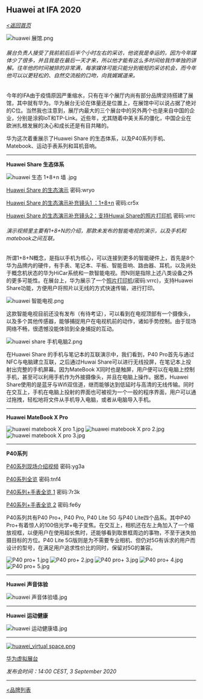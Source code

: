 ## Huawei at IFA 2020

_[<返回首页](https://github.com/Jeremiah-Y/IFA2020/blob/master/IFA%202020%20%E6%8A%A5%E9%81%93%E8%AE%A1%E5%88%92/IFA2020%20%E6%8A%A5%E9%81%93%E8%AE%A1%E5%88%92.md)_


![huawei 展馆.png](https://github.com/Jeremiah-Y/IFA2020/blob/master/IFA%202020%20%E6%8A%A5%E9%81%93%E8%AE%A1%E5%88%92/img/9.5/huawei%20pic/huawei%20%E5%B1%95%E9%A6%86.png)

###### _展台负责人接受了我前前后后半个小时左右的采访，他说我是幸运的，因为今年媒体少了很多，并且我是在最后一天才来，所以他才能有这么多时间给我作单独的讲解。往年他的时间被排的非常满，每家媒体可能只能分到极短的采访机会，而今年他可以以更轻松的、自然交流般的口吻，向我娓娓道来。_

今年的IFA由于疫情原因严重缩水，只有在半个展厅内尚有部分品牌坚持搭建了展馆，其中就有华为。华为展台无论在体量还是位置上，在展馆中可以说占据了绝对的C位。当然我也注意到，展厅内最大的三个展台中的另外两个也是来自中国的企业，分别是涂鸦IoT和TP-Link。近些年，尤其随着中美关系的僵化，中国企业在欧洲扎根发展的决心和成长还是有目共睹的。


华为这次着重展示了Huawei Share 的生态体系，以及P40系列手机、Matebook、运动手表系列和耳机音响。


---
**Huawei Share 生态体系**

![huawei 生态 1+8+n 墙 .jpg](https://github.com/Jeremiah-Y/IFA2020/blob/master/IFA%202020%20%E6%8A%A5%E9%81%93%E8%AE%A1%E5%88%92/img/9.5/huawei%20pic/huawei%20%E7%94%9F%E6%80%81%201%2B8%2Bn%20%E5%A2%99%20.jpg) 

[Huawei Share 的生态演示](https://pan.baidu.com/s/1fLXTCGEqzoYmOKJsXzWNlg)   密码:wryo 

[Huawei Share 的生态演示补充镜头1 ：1+8+n](https://pan.baidu.com/s/1kxPFR0l0HqyRVPdjKRYPVA)   密码:cr5x

[Huawei Share 的生态演示补充镜头2：支持Huwai Share的照片打印机](https://pan.baidu.com/s/1npBEJ22QBc990zO-qeZ5Uw)  密码:vrrc

###### _演示视频里主要有1+8+N的介绍，那款未发布的智能电视的演示，以及手机和matebook之间互联。_


所谓1+8+N概念，是指以手机为核心，可以连接到更多的智能硬件上，首先是8个华为品牌内的硬件，有手表、笔记本、平板、智能音响、路由器、耳机，以及尚处于概念机状态的华为HiCar系统和一款智能电视。而N则是指除上述八类设备之外的更多可能性。在展台上，华为展示了一个[照片打印机](https://pan.baidu.com/s/1npBEJ22QBc990zO-qeZ5Uw)(密码:vrrc)，支持Huawei Share功能，方便用户将照片以无线的方式快速传输，进行打印。

![huawei 智能电视.png](https://github.com/Jeremiah-Y/IFA2020/blob/master/IFA%202020%20%E6%8A%A5%E9%81%93%E8%AE%A1%E5%88%92/img/9.5/huawei%20pic/huawei%20%E6%99%BA%E8%83%BD%E7%94%B5%E8%A7%86.png)

这款智能电视目前还没有发布（有待考证），可以看到在电视顶部有一个摄像头，以及多个其他传感器，能够捕捉用户在电视机前的动作，诸如手势控制。由于现场网络不畅，很遗憾没能体验到全身捕捉的互动。

![huawei share 手机电脑2.png](https://github.com/Jeremiah-Y/IFA2020/blob/master/IFA%202020%20%E6%8A%A5%E9%81%93%E8%AE%A1%E5%88%92/img/9.5/huawei%20pic/huawei%20share%20%E6%89%8B%E6%9C%BA%E7%94%B5%E8%84%912.png)

在Huawei Share 的手机与笔记本的互联演示中，我们看到，P40 Pro首先与通过NFC与电脑建立互联，之后通过Huwai Share可以进行无线投屏，在笔记本上投射出完整的手机屏幕。因为MateBook X同时也是触屏，用户便可以在电脑上控制手机，甚至可以利用手机作为外接摄像头，并且在电脑上操作。据悉，Huawei Share使用的是蓝牙与Wifi双信道，继而能够达到低延时与高清的无线传输。同时在交互上，手机在电脑上投射的界面也可被视为一个一般的程序界面，用户可以通过拖拽，轻松地将文件从手机导入电脑，或者从电脑导入手机。

---
**Huawei MateBook X Pro**

![huawei matebook X pro 1.jpg](https://github.com/Jeremiah-Y/IFA2020/blob/master/IFA%202020%20%E6%8A%A5%E9%81%93%E8%AE%A1%E5%88%92/img/9.5/huawei%20pic/huawei%20matebook%20X%20pro%201.jpg)
![huawei matebook X pro 2.jpg](https://github.com/Jeremiah-Y/IFA2020/blob/master/IFA%202020%20%E6%8A%A5%E9%81%93%E8%AE%A1%E5%88%92/img/9.5/huawei%20pic/huawei%20matebook%20X%20pro%202.jpg)
![huawei matebook X pro 3.jpg](https://github.com/Jeremiah-Y/IFA2020/blob/master/IFA%202020%20%E6%8A%A5%E9%81%93%E8%AE%A1%E5%88%92/img/9.5/huawei%20pic/huawei%20matebook%20X%20pro%203.jpg) 

---

**P40系列**

[P40系列现场介绍视频](https://pan.baidu.com/s/1NHw_B9tJlTsMvCAdQNCD7g)   密码:yg3a

[P40系列全览](https://pan.baidu.com/s/1omiFfVVWPq1bx7GNjyB40Q)   密码:tnf4

[P40系列+手表全览 1](https://pan.baidu.com/s/1b4JqLrZzQ7lRUymFZ1amFQ)   密码:7r3k

[P40系列+手表全览 2](https://pan.baidu.com/s/1ymBie-GhggRWV7_yFYOmnQ) 密码:fe6y

P40系列共有P40 Pro+, P40 Pro, P40 Lite 5G 与P40 Lite四个品系。其中P40 Pro+有着惊人的100倍光学+电子变焦。在交互上，相机还在左上角加入了一个缩放视框，以便用户在使用超长焦时，还能够看到取景框周边的事物，不至于迷失拍摄目标的方位。P40 Lite 5G版则是为不需要专业相机、但仍对5G有诉求的用户而设计的型号，在满足用户追求性价比的同时，保留对5G的兼容。

![P40 pro+ 1.jpg](https://github.com/Jeremiah-Y/IFA2020/blob/master/IFA%202020%20%E6%8A%A5%E9%81%93%E8%AE%A1%E5%88%92/img/9.5/huawei%20pic/P40%20pro%2B%201.jpg)
![P40 pro+ 2.jpg](https://github.com/Jeremiah-Y/IFA2020/blob/master/IFA%202020%20%E6%8A%A5%E9%81%93%E8%AE%A1%E5%88%92/img/9.5/huawei%20pic/P40%20pro%2B%202.jpg)
![P40 pro+ 3.jpg](https://github.com/Jeremiah-Y/IFA2020/blob/master/IFA%202020%20%E6%8A%A5%E9%81%93%E8%AE%A1%E5%88%92/img/9.5/huawei%20pic/P40%20pro%2B%203.jpg)
![P40 pro+ 4.jpg](https://github.com/Jeremiah-Y/IFA2020/blob/master/IFA%202020%20%E6%8A%A5%E9%81%93%E8%AE%A1%E5%88%92/img/9.5/huawei%20pic/P40%20pro%2B%204.jpg)
![P40 pro+ 5.jpg](https://github.com/Jeremiah-Y/IFA2020/blob/master/IFA%202020%20%E6%8A%A5%E9%81%93%E8%AE%A1%E5%88%92/img/9.5/huawei%20pic/P40%20pro%2B%205.jpg)

---
**Huawei 声音体验**

![huawei 声音体验墙.jpg](https://github.com/Jeremiah-Y/IFA2020/blob/master/IFA%202020%20%E6%8A%A5%E9%81%93%E8%AE%A1%E5%88%92/img/9.5/huawei%20pic/huawei%20%E5%A3%B0%E9%9F%B3%E4%BD%93%E9%AA%8C%E5%A2%99.jpg)

---

**Huawei 运动健康**

![huawei 运动健康墙.jpg](https://github.com/Jeremiah-Y/IFA2020/blob/master/IFA%202020%20%E6%8A%A5%E9%81%93%E8%AE%A1%E5%88%92/img/9.5/huawei%20pic/huawei%20%E8%BF%90%E5%8A%A8%E5%81%A5%E5%BA%B7%E5%A2%99.jpg)



---
[![huawei_virtual space.png](https://github.com/Jeremiah-Y/IFA2020/blob/master/IFA%202020%20%E6%8A%A5%E9%81%93%E8%AE%A1%E5%88%92/img/by%20brands/Huawei/huawei_virtual%20space.png)](https://consumer.huawei.com/en/campaign/together-2020/1-8-n/?utm_campaign=ifa&utm_medium=ownmedia&utm_source=ifa-virtual-space)

[华为虚拟展台](https://consumer.huawei.com/en/campaign/together-2020/1-8-n/?utm_campaign=ifa&utm_medium=ownmedia&utm_source=ifa-virtual-space)


_发布会时间：14:00 CEST, 3 September 2020_

---


[<品牌列表](https://github.com/Jeremiah-Y/IFA2020/blob/master/IFA%202020%20%E6%8A%A5%E9%81%93%E8%AE%A1%E5%88%92/4%20IFA%202020%20%E5%93%81%E7%89%8C%E5%88%97%E8%A1%A8.md)